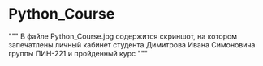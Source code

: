 # Python_Course
""" В файле Python_Course.jpg содержится скриншот, на котором запечатлены личный кабинет студента Димитрова Ивана Симоновича группы ПИН-221 и пройденный курс """

